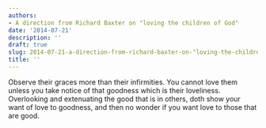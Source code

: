 ```yaml
---
authors:
- A direction from Richard Baxter on "loving the children of God"
date: '2014-07-21'
description: ''
draft: true
slug: 2014-07-21-a-direction-from-richard-baxter-on-"loving-the-children-of-god"
title: ''
---
```

Observe their graces more than their infirmities. You cannot love them unless you take notice of that goodness which is their loveliness. Overlooking and extenuating the good that is in others, doth show your want of love to goodness, and then no wonder if you want love to those that are good.



